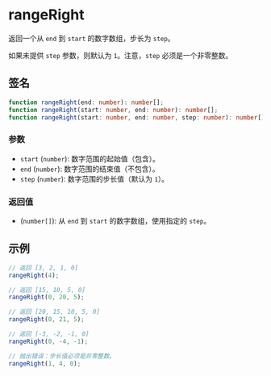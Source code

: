 # rangeRight

返回一个从 `end` 到 `start` 的数字数组，步长为 `step`。

如果未提供 `step` 参数，则默认为 `1`。注意，`step` 必须是一个非零整数。

## 签名

```typescript
function rangeRight(end: number): number[];
function rangeRight(start: number, end: number): number[];
function rangeRight(start: number, end: number, step: number): number[];
```

### 参数

- `start` (`number`): 数字范围的起始值（包含）。
- `end` (`number`): 数字范围的结束值（不包含）。
- `step` (`number`): 数字范围的步长值（默认为 `1`）。

### 返回值

- (`number[]`): 从 `end` 到 `start` 的数字数组，使用指定的 `step`。

## 示例

```typescript
// 返回 [3, 2, 1, 0]
rangeRight(4);

// 返回 [15, 10, 5, 0]
rangeRight(0, 20, 5);

// 返回 [20, 15, 10, 5, 0]
rangeRight(0, 21, 5);

// 返回 [-3, -2, -1, 0]
rangeRight(0, -4, -1);

// 抛出错误：步长值必须是非零整数。
rangeRight(1, 4, 0);
```
